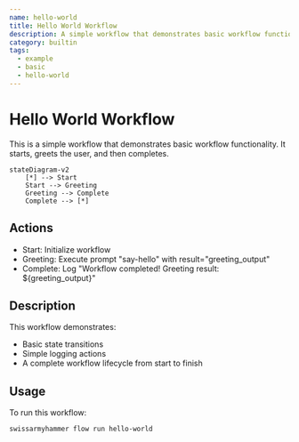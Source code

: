 ```yaml
---
name: hello-world
title: Hello World Workflow
description: A simple workflow that demonstrates basic workflow functionality
category: builtin
tags:
  - example
  - basic
  - hello-world
---
```


# Hello World Workflow

This is a simple workflow that demonstrates basic workflow functionality.
It starts, greets the user, and then completes.

```mermaid
stateDiagram-v2
    [*] --> Start
    Start --> Greeting
    Greeting --> Complete
    Complete --> [*]
```

## Actions

- Start: Initialize workflow
- Greeting: Execute prompt "say-hello" with result="greeting_output"
- Complete: Log "Workflow completed! Greeting result: ${greeting_output}"

## Description

This workflow demonstrates:

- Basic state transitions
- Simple logging actions
- A complete workflow lifecycle from start to finish

## Usage

To run this workflow:

```bash
swissarmyhammer flow run hello-world
```